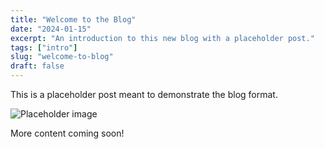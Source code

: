 ```yaml
---
title: "Welcome to the Blog"
date: "2024-01-15"
excerpt: "An introduction to this new blog with a placeholder post."
tags: ["intro"]
slug: "welcome-to-blog"
draft: false
---
```


This is a placeholder post meant to demonstrate the blog format.

![Placeholder image](https://via.placeholder.com/800x400)

More content coming soon!
